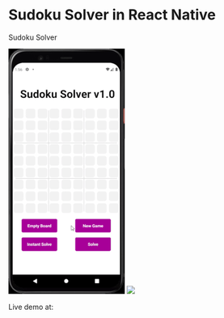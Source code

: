 # Sudoku Solver in React Native
Sudoku Solver

![](sudokusolverdemoresized.gif) ![](sudokusolverdemoanimated.gif)


Live demo at:
